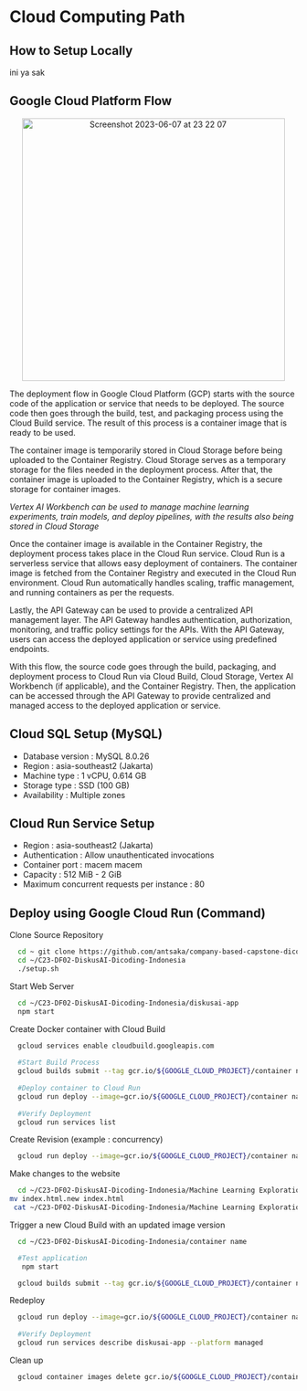 # Cloud Computing Path

## How to Setup Locally
ini ya sak

## Google Cloud Platform Flow
<p align="center">
    <img width="460" alt="Screenshot 2023-06-07 at 23 22 07" src="https://github.com/C23-DF02-DiskusAI-Dicoding-Indonesia/API-Serving/assets/132810595/afeab717-152e-4d08-9b8c-59a838b06a7c">
</p>

The deployment flow in Google Cloud Platform (GCP) starts with the source code of the application or service that needs to be deployed. The source code then goes through the build, test, and packaging process using the Cloud Build service. The result of this process is a container image that is ready to be used.

The container image is temporarily stored in Cloud Storage before being uploaded to the Container Registry. Cloud Storage serves as a temporary storage for the files needed in the deployment process. After that, the container image is uploaded to the Container Registry, which is a secure storage for container images.

*Vertex AI Workbench can be used to manage machine learning experiments, train models, and deploy pipelines, with the results also being stored in Cloud Storage*

Once the container image is available in the Container Registry, the deployment process takes place in the Cloud Run service. Cloud Run is a serverless service that allows easy deployment of containers. The container image is fetched from the Container Registry and executed in the Cloud Run environment. Cloud Run automatically handles scaling, traffic management, and running containers as per the requests.

Lastly, the API Gateway can be used to provide a centralized API management layer. The API Gateway handles authentication, authorization, monitoring, and traffic policy settings for the APIs. With the API Gateway, users can access the deployed application or service using predefined endpoints.

With this flow, the source code goes through the build, packaging, and deployment process to Cloud Run via Cloud Build, Cloud Storage, Vertex AI Workbench (if applicable), and the Container Registry. Then, the application can be accessed through the API Gateway to provide centralized and managed access to the deployed application or service.

## Cloud SQL Setup (MySQL)
- Database version : MySQL 8.0.26
- Region : asia-southeast2 (Jakarta)
- Machine type : 1 vCPU, 0.614 GB
- Storage type : SSD (100 GB)
- Availability : Multiple zones

## Cloud Run Service Setup
- Region : asia-southeast2 (Jakarta)
- Authentication : Allow unauthenticated invocations
- Container port : macem macem
- Capacity : 512 MiB - 2 GiB
- Maximum concurrent requests per instance : 80

## Deploy using Google Cloud Run (Command)

Clone Source Repository
```bash
  cd ~ git clone https://github.com/antsaka/company-based-capstone-dicoding-df2.git
  cd ~/C23-DF02-DiskusAI-Dicoding-Indonesia
  ./setup.sh
```
Start Web Server
```bash
  cd ~/C23-DF02-DiskusAI-Dicoding-Indonesia/diskusai-app 
  npm start
```
Create Docker container with Cloud Build
```bash
  gcloud services enable cloudbuild.googleapis.com
  
  #Start Build Process
  gcloud builds submit --tag gcr.io/${GOOGLE_CLOUD_PROJECT}/container name .
  
  #Deploy container to Cloud Run
  gcloud run deploy --image=gcr.io/${GOOGLE_CLOUD_PROJECT}/container name --platform managed
  
  #Verify Deployment
  gcloud run services list
```
Create Revision (example : concurrency)
```bash
  gcloud run deploy --image=gcr.io/${GOOGLE_CLOUD_PROJECT}/container name --platform managed --concurrency (insert number of concurrency)
```
Make changes to the website
```bash
  cd ~/C23-DF02-DiskusAI-Dicoding-Indonesia/Machine Learning Exploration/Search Bar Suggestion/templates
mv index.html.new index.html
 cat ~/C23-DF02-DiskusAI-Dicoding-Indonesia/Machine Learning Exploration/Search Bar Suggestion/templates/index.html
```
Trigger a new Cloud Build with an updated image version
```bash
  cd ~/C23-DF02-DiskusAI-Dicoding-Indonesia/container name

  #Test application 
   npm start 

  gcloud builds submit --tag gcr.io/${GOOGLE_CLOUD_PROJECT}/container name:2.0.0 .
```
Redeploy
```bash
  gcloud run deploy --image=gcr.io/${GOOGLE_CLOUD_PROJECT}/container name:2.0.0 --platform managed
  
  #Verify Deployment
  gcloud run services describe diskusai-app --platform managed
```
Clean up
```bash
  gcloud container images delete gcr.io/${GOOGLE_CLOUD_PROJECT}/container name --quiet
```
